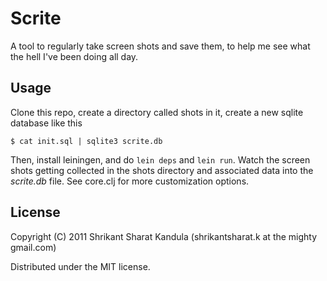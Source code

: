 # Scrite

A tool to regularly take screen shots and save them, to help me see what the
hell I've been doing all day.

## Usage

Clone this repo, create a directory called shots in it, create a new sqlite
database like this

    $ cat init.sql | sqlite3 scrite.db

Then, install leiningen, and do `lein deps` and `lein run`. Watch the screen
shots getting collected in the shots directory and associated data into the
*scrite.db* file. See core.clj for more customization options.

## License

Copyright (C) 2011 Shrikant Sharat Kandula (shrikantsharat.k at the mighty
gmail.com)

Distributed under the MIT license.
